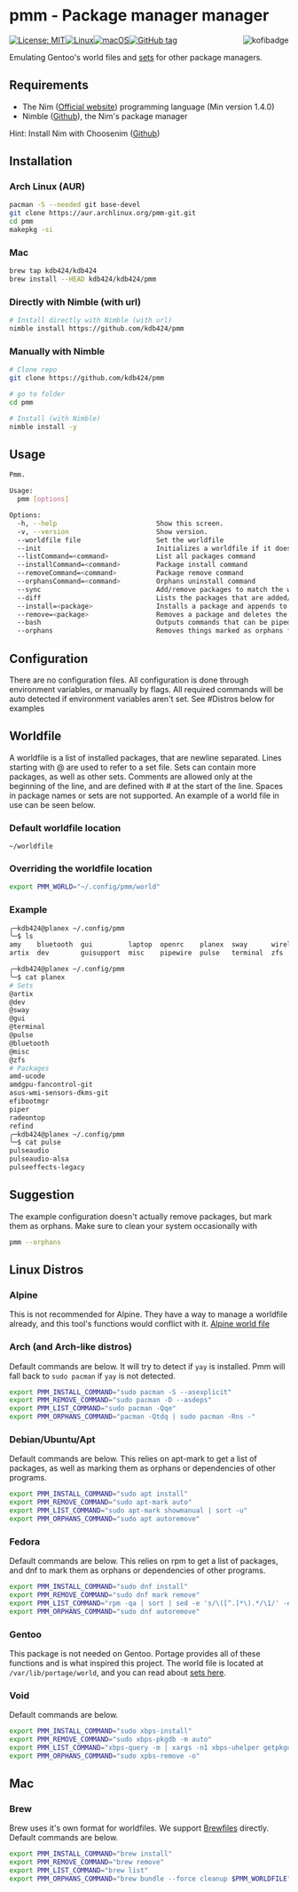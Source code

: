 # pmm - Package manager manager

[![License: MIT](https://img.shields.io/badge/License-MIT-yellow.svg)](https://opensource.org/licenses/MIT
)[![Linux](https://svgshare.com/i/Zhy.svg)](https://svgshare.com/i/Zhy.svg
)[![macOS](https://svgshare.com/i/ZjP.svg)](https://svgshare.com/i/ZjP.svg
)[![GitHub tag](https://img.shields.io/github/tag/kdb424/pmm.svg)](https://GitHub.com/kdb424/pmm/tags/
)<a href="https://ko-fi.com/kdb424"><img src="https://i.imgur.com/9T0bvqO.png" alt="kofibadge" align="right"/></a>

Emulating Gentoo's world files and [sets](https://wiki.gentoo.org/wiki//etc/portage/sets) for other package managers.

## Requirements

- The Nim ([Official website](https://nim-lang.org/)) programming language (Min version 1.4.0)
- Nimble ([Github](https://github.com/nim-lang/nimble)), the Nim's package manager

Hint: Install Nim with Choosenim ([Github](https://github.com/dom96/choosenim))

## Installation

### Arch Linux (AUR)

```bash
pacman -S --needed git base-devel
git clone https://aur.archlinux.org/pmm-git.git
cd pmm
makepkg -si
```

### Mac
```bash
brew tap kdb424/kdb424
brew install --HEAD kdb424/kdb424/pmm
```

### Directly with Nimble (with url)

```bash
# Install directly with Nimble (with url)
nimble install https://github.com/kdb424/pmm
```

### Manually with Nimble

```bash
# Clone repo
git clone https://github.com/kdb424/pmm

# go to folder
cd pmm

# Install (with Nimble)
nimble install -y
```

## Usage
```bash
Pmm.

Usage:
  pmm [options]

Options:
  -h, --help                         Show this screen.
  -v, --version                      Show version.
  --worldfile file                   Set the worldfile
  --init                             Initializes a worldfile if it does not exist
  --listCommand=<command>            List all packages command
  --installCommand=<command>         Package install command
  --removeCommand=<command>          Package remove command
  --orphansCommand=<command>         Orphans uninstall command
  --sync                             Add/remove packages to match the worldfile
  --diff                             Lists the packages that are added/removed
  --install=<package>                Installs a package and appends to the worldfile
  --remove=<package>                 Removes a package and deletes the entry in the worldfile
  --bash                             Outputs commands that can be piped into bash
  --orphans                          Removes things marked as orphans from your system
```

## Configuration
There are no configuration files. All configuration is done through environment
variables, or manually by flags. All required commands will be auto detected if
environment variables aren't set. See #Distros below for examples


## Worldfile
A worldfile is a list of installed packages, that are newline separated.
Lines starting with @ are used to refer to a set file. Sets can contain
more packages, as well as other sets. Comments are allowed only at the
beginning of the line, and are defined with # at the start of the line.
Spaces in package names or sets are not supported. An example of a world
file in use can be seen below.

### Default worldfile location
```
~/worldfile
```

### Overriding the worldfile location
```bash
export PMM_WORLD="~/.config/pmm/world"
```

### Example
```bash
╭─kdb424@planex ~/.config/pmm
╰─$ ls
amy    bluetooth  gui         laptop  openrc    planex  sway      wireless
artix  dev        guisupport  misc    pipewire  pulse   terminal  zfs

╭─kdb424@planex ~/.config/pmm
╰─$ cat planex
# Sets
@artix
@dev
@sway
@gui
@terminal
@pulse
@bluetooth
@misc
@zfs
# Packages
amd-ucode
amdgpu-fancontrol-git
asus-wmi-sensors-dkms-git
efibootmgr
piper
radeontop
refind
╭─kdb424@planex ~/.config/pmm
╰─$ cat pulse
pulseaudio
pulseaudio-alsa
pulseeffects-legacy
```

## Suggestion
The example configuration doesn't actually remove packages, but mark them
as orphans. Make sure to clean your system occasionally with
```bash
pmm --orphans
```

## Linux Distros

### Alpine
This is not recommended for Alpine. They have a way to manage a worldfile
already, and this tool's functions would conflict with it.
[Alpine world file](https://docs.alpinelinux.org/user-handbook/0.1a/Working/apk.html#_world) 

### Arch (and Arch-like distros)
Default commands are below. It will try to detect if `yay` is installed. Pmm will
fall back to `sudo pacman` if `yay` is not detected.
```bash
export PMM_INSTALL_COMMAND="sudo pacman -S --asexplicit"
export PMM_REMOVE_COMMAND="sudo pacman -D --asdeps"
export PMM_LIST_COMMAND="sudo pacman -Qqe"
export PMM_ORPHANS_COMMAND="pacman -Qtdq | sudo pacman -Rns -"
```

### Debian/Ubuntu/Apt
Default commands are below. This relies on apt-mark to get a list of packages, as well as
marking them as orphans or dependencies of other programs.
```bash
export PMM_INSTALL_COMMAND="sudo apt install"
export PMM_REMOVE_COMMAND="sudo apt-mark auto"
export PMM_LIST_COMMAND="sudo apt-mark showmanual | sort -u"
export PMM_ORPHANS_COMMAND="sudo apt autoremove"
```

### Fedora
Default commands are below. This relies on rpm to get a list of packages, and dnf to
mark them as orphans or dependencies of other programs.
```bash
export PMM_INSTALL_COMMAND="sudo dnf install"
export PMM_REMOVE_COMMAND="sudo dnf mark remove"
export PMM_LIST_COMMAND="rpm -qa | sort | sed -e 's/\([^.]*\).*/\1/' -e 's/\(.*\)-.*/\1/'"
export PMM_ORPHANS_COMMAND="sudo dnf autoremove"
```

### Gentoo
This package is not needed on Gentoo. Portage provides all of these functions
and is what inspired this project. The world file is located at 
`/var/lib/portage/world`, and you can read about 
[sets here](https://wiki.gentoo.org/wiki//etc/portage/sets).

### Void
Default commands are below.
```bash
export PMM_INSTALL_COMMAND="sudo xbps-install"
export PMM_REMOVE_COMMAND="sudo xbps-pkgdb -m auto"
export PMM_LIST_COMMAND="xbps-query -m | xargs -n1 xbps-uhelper getpkgname"
export PMM_ORPHANS_COMMAND="sudo xpbs-remove -o"
```

## Mac

### Brew
Brew uses it's own format for worldfiles. We support 
[Brewfiles](https://thoughtbot.com/blog/brewfile-a-gemfile-but-for-homebrew) directly. 
Default commands are below.
```bash
export PMM_INSTALL_COMMAND="brew install"
export PMM_REMOVE_COMMAND="brew remove"
export PMM_LIST_COMMAND="brew list"
export PMM_ORPHANS_COMMAND="brew bundle --force cleanup $PMM_WORLDFILE"
```

